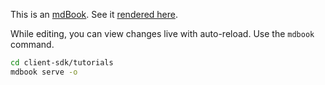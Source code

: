 This is an [mdBook](https://github.com/rust-lang/mdBook). See it [rendered here](TODO.com).

While editing, you can view changes live with auto-reload. Use the `mdbook` command.

```bash
cd client-sdk/tutorials
mdbook serve -o
```
